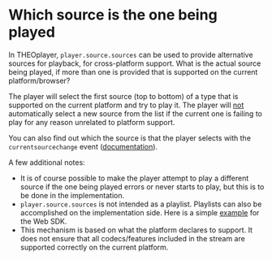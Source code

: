 # Which source is the one being played

In THEOplayer, `player.source.sources` can be used to provide alternative sources for playback, for cross-platform support. What is the actual source being played, if more than one is provided that is supported on the current platform/browser?

The player will select the first source (top to bottom) of a type that is supported on the current platform and try to play it. The player will <u>not</u> automatically select a new source from the list if the current one is failing to play for any reason unrelated to platform support.

You can also find out which the source is that the player selects with the `currentsourcechange` event ([documentation](pathname:///theoplayer/v6/api-reference/web/interfaces/CurrentSourceChangeEvent.html)).

A few additional notes:

- It is of course possible to make the player attempt to play a different source if the one being played errors or never starts to play, but this is to be done in the implementation.
- `player.source.sources` is not intended as a playlist. Playlists can also be accomplished on the implementation side. Here is a simple [example](https://www.theoplayer.com/theoplayer-demo-playlist-and-caching) for the Web SDK.
- This mechanism is based on what the platform declares to support. It does not ensure that all codecs/features included in the stream are supported correctly on the current platform.
